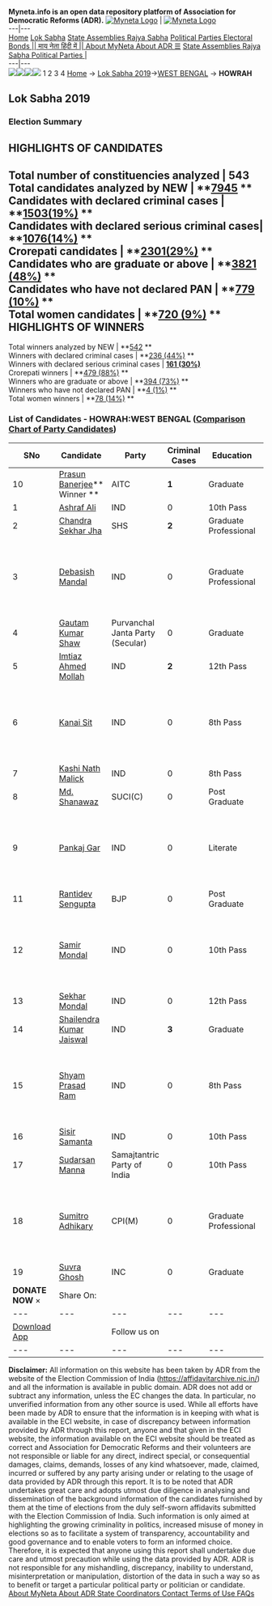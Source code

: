 **Myneta.info is an open data repository platform of Association for Democratic Reforms (ADR).**
[![Myneta Logo](https://www.myneta.info/lib/img/myneta-logo.png)](https://www.myneta.info/) | [![Myneta Logo](https://www.myneta.info/lib/img/adr-logo.png)](https://adrindia.org)  
---|---  
[Home](https://www.myneta.info/) [Lok Sabha](https://www.myneta.info/#ls "Lok Sabha") [ State Assemblies ](https://www.myneta.info/#sa "State Assemblies") [Rajya Sabha](https://www.myneta.info/#rs "Rajya Sabha") [Political Parties ](https://www.myneta.info/party "Political Parties") [ Electoral Bonds ](https://www.myneta.info/electoral_bonds "Electoral Bonds") [ || माय नेता हिंदी में || ](https://translate.google.co.in/translate?prev=hp&hl=en&js=y&u=www.myneta.info&sl=en&tl=hi&history_state0=) [ About MyNeta ](https://adrindia.org/content/about-myneta) [ About ADR ](https://adrindia.org/about-adr/who-we-are) [☰](javascript:void\(0\))
[ State Assemblies ](https://www.myneta.info/#sa "State Assemblies") [ Rajya Sabha ](https://www.myneta.info/#rs "Rajya Sabha") [ Political Parties ](https://www.myneta.info/party "Political Parties")
|   
---|---  
![](https://www.myneta.info/lib/img/banner/banner-1.png)![](https://www.myneta.info/lib/img/banner/banner-2.png)![](https://www.myneta.info/lib/img/banner/banner-3.png)![](https://www.myneta.info/lib/img/banner/banner-4.png)
1  2  3  4 
[Home](https://www.myneta.info/) → [Lok Sabha 2019](https://www.myneta.info/LokSabha2019/)→[WEST BENGAL](https://www.myneta.info/LokSabha2019/index.php?action=show_constituencies&state_id=58) → **HOWRAH**
### 
## Lok Sabha 2019
###  Election Summary 
HIGHLIGHTS OF CANDIDATES  
---  
Total number of constituencies analyzed |  543   
Total candidates analyzed by NEW | **[7945](https://www.myneta.info/LokSabha2019/index.php?action=summary&subAction=candidates_analyzed&sort=candidate#summary) **  
Candidates with declared criminal cases | **[1503(19%)](https://www.myneta.info/LokSabha2019/index.php?action=summary&subAction=crime&sort=candidate#summary) **  
Candidates with declared serious criminal cases| **[1076(14%)](https://www.myneta.info/LokSabha2019/index.php?action=summary&subAction=serious_crime&sort=candidate#summary) **  
Crorepati candidates | **[2301(29%)](https://www.myneta.info/LokSabha2019/index.php?action=summary&subAction=crorepati&sort=candidate#summary) **  
Candidates who are graduate or above | **[3821 (48%)](https://www.myneta.info/LokSabha2019/index.php?action=summary&subAction=education&sort=candidate#summary) **  
Candidates who have not declared PAN | **[779 (10%)](https://www.myneta.info/LokSabha2019/index.php?action=summary&subAction=without_pan&sort=candidate#summary) **  
Total women candidates | **[720 (9%)](https://www.myneta.info/LokSabha2019/index.php?action=summary&subAction=women_candidate&sort=candidate#summary) **  
HIGHLIGHTS OF WINNERS  
---  
Total winners analyzed by NEW | **[542](https://www.myneta.info/LokSabha2019/index.php?action=summary&subAction=winner_analyzed&sort=candidate#summary) **  
Winners with declared criminal cases | **[236 (44%)](https://www.myneta.info/LokSabha2019/index.php?action=summary&subAction=winner_crime&sort=candidate#summary) **  
Winners with declared serious criminal cases | **[161 (30%)](https://www.myneta.info/LokSabha2019/index.php?action=summary&subAction=winner_serious_crime&sort=candidate#summary)**  
Crorepati winners | **[479 (88%)](https://www.myneta.info/LokSabha2019/index.php?action=summary&subAction=winner_crorepati&sort=candidate#summary) **  
Winners who are graduate or above | **[394 (73%)](https://www.myneta.info/LokSabha2019/index.php?action=summary&subAction=winner_education&sort=candidate#summary) **  
Winners who have not declared PAN | **[4 (1%)](https://www.myneta.info/LokSabha2019/index.php?action=summary&subAction=winner_without_pan&sort=candidate#summary) **  
Total women winners | **[78 (14%)](https://www.myneta.info/LokSabha2019/index.php?action=summary&subAction=winner_women&sort=candidate#summary) **  
### List of Candidates - HOWRAH:WEST BENGAL ([Comparison Chart of Party Candidates](https://www.myneta.info/LokSabha2019/comparisonchart.php?constituency_id=980))
SNo | Candidate| Party| Criminal Cases| Education| Age| Total Assets| Liabilities  
---|---|---|---|---|---|---|---  
10  | [Prasun Banerjee](https://www.myneta.info/LokSabha2019/candidate.php?candidate_id=11197)** Winner ** | AITC | **1** | Graduate| 64 | Rs 1,32,16,066 ~ 1 Crore+ | Rs 0 ~   
1  | [Ashraf Ali](https://www.myneta.info/LokSabha2019/candidate.php?candidate_id=11555) | IND | 0 | 10th Pass| 52 | Rs 1,94,989 ~ 1 Lacs+ | Rs 0 ~   
2  | [Chandra Sekhar Jha](https://www.myneta.info/LokSabha2019/candidate.php?candidate_id=11553) | SHS | **2** | Graduate Professional| 34 | Rs 54,65,742 ~ 54 Lacs+ | Rs 12,99,742 ~ 12 Lacs+  
3  | [Debasish Mandal](https://www.myneta.info/LokSabha2019/candidate.php?candidate_id=11203) | IND | 0 | Graduate Professional| 43 | ![](https://myneta.info/image_v2.php?myneta_folder=LokSabha2019&candidate_id=11203&col=ta) | ![](https://myneta.info/image_v2.php?myneta_folder=LokSabha2019&candidate_id=11203&col=lia)  
4  | [Gautam Kumar Shaw](https://www.myneta.info/LokSabha2019/candidate.php?candidate_id=11523) | Purvanchal Janta Party (Secular) | 0 | Graduate| 40 | Rs 37,941 ~ 37 Thou+ | Rs 0 ~   
5  | [Imtiaz Ahmed Mollah](https://www.myneta.info/LokSabha2019/candidate.php?candidate_id=11200) | IND | **2** | 12th Pass| 52 | Rs 60,000 ~ 60 Thou+ | Rs 10,000 ~ 10 Thou+  
6  | [Kanai Sit](https://www.myneta.info/LokSabha2019/candidate.php?candidate_id=11520) | IND | 0 | 8th Pass| 29 | ![](https://myneta.info/image_v2.php?myneta_folder=LokSabha2019&candidate_id=11520&col=ta) | ![](https://myneta.info/image_v2.php?myneta_folder=LokSabha2019&candidate_id=11520&col=lia)  
7  | [Kashi Nath Malick](https://www.myneta.info/LokSabha2019/candidate.php?candidate_id=11940) | IND | 0 | 8th Pass| 35 | Rs 16,320 ~ 16 Thou+ | Rs 0 ~   
8  | [Md. Shanawaz](https://www.myneta.info/LokSabha2019/candidate.php?candidate_id=11198) | SUCI(C) | 0 | Post Graduate| 61 | Rs 1,02,68,828 ~ 1 Crore+ | Rs 0 ~   
9  | [Pankaj Gar](https://www.myneta.info/LokSabha2019/candidate.php?candidate_id=11522) | IND | 0 | Literate| 44 | ![](https://myneta.info/image_v2.php?myneta_folder=LokSabha2019&candidate_id=11522&col=ta) | ![](https://myneta.info/image_v2.php?myneta_folder=LokSabha2019&candidate_id=11522&col=lia)  
11  | [Rantidev Sengupta](https://www.myneta.info/LokSabha2019/candidate.php?candidate_id=11201) | BJP | 0 | Post Graduate| 60 | Rs 56,04,890 ~ 56 Lacs+ | Rs 0 ~   
12  | [Samir Mondal](https://www.myneta.info/LokSabha2019/candidate.php?candidate_id=11521) | IND | 0 | 10th Pass| 45 | ![](https://myneta.info/image_v2.php?myneta_folder=LokSabha2019&candidate_id=11521&col=ta) | ![](https://myneta.info/image_v2.php?myneta_folder=LokSabha2019&candidate_id=11521&col=lia)  
13  | [Sekhar Mondal](https://www.myneta.info/LokSabha2019/candidate.php?candidate_id=11942) | IND | 0 | 12th Pass| 46 | Rs 5,94,359 ~ 5 Lacs+ | Rs 0 ~   
14  | [Shailendra Kumar Jaiswal](https://www.myneta.info/LokSabha2019/candidate.php?candidate_id=11943) | IND | **3** | Graduate| 49 | Rs 92,06,000 ~ 92 Lacs+ | Rs 41,000 ~ 41 Thou+  
15  | [Shyam Prasad Ram](https://www.myneta.info/LokSabha2019/candidate.php?candidate_id=11554) | IND | 0 | 8th Pass| 45 | ![](https://myneta.info/image_v2.php?myneta_folder=LokSabha2019&candidate_id=11554&col=ta) | ![](https://myneta.info/image_v2.php?myneta_folder=LokSabha2019&candidate_id=11554&col=lia)  
16  | [Sisir Samanta](https://www.myneta.info/LokSabha2019/candidate.php?candidate_id=11944) | IND | 0 | 10th Pass| 59 | Rs 41,43,334 ~ 41 Lacs+ | Rs 0 ~   
17  | [Sudarsan Manna](https://www.myneta.info/LokSabha2019/candidate.php?candidate_id=11202) | Samajtantric Party of India | 0 | 10th Pass| 73 | Rs 2,53,600 ~ 2 Lacs+ | Rs 0 ~   
18  | [Sumitro Adhikary](https://www.myneta.info/LokSabha2019/candidate.php?candidate_id=11199) | CPI(M) | 0 | Graduate Professional| 44 | ![](https://myneta.info/image_v2.php?myneta_folder=LokSabha2019&candidate_id=11199&col=ta) | ![](https://myneta.info/image_v2.php?myneta_folder=LokSabha2019&candidate_id=11199&col=lia)  
19  | [Suvra Ghosh](https://www.myneta.info/LokSabha2019/candidate.php?candidate_id=11946) | INC | 0 | Graduate| 63 | Rs 47,06,143 ~ 47 Lacs+ | Rs 0 ~   
|  **DONATE NOW** × |  Share On:  | [](https://api.whatsapp.com/send?text=https%3A%2F%2Fmyneta.info%2Fpunjab2022%2Findex.php%3Faction%3Dshow_constituencies%26state_id%3D19) | [](https://www.facebook.com/sharer/sharer.php?u=https%3A%2F%2Fmyneta.info%2Fpunjab2022%2Findex.php%3Faction%3Dshow_constituencies%26state_id%3D19) | [](https://twitter.com/share?url=https%3A%2F%2Fmyneta.info%2Fpunjab2022%2Findex.php%3Faction%3Dshow_constituencies%26state_id%3D19)  
---|---|---|---|---  
| [ Download App ](https://play.google.com/store/apps/details?id=com.webrosoft.myneta1&pcampaignid=pcampaignidMKT-Other-global-all-co-prtnr-py-PartBadge-Mar2515-1) | [](https://play.google.com/store/apps/details?id=com.webrosoft.myneta1&pcampaignid=pcampaignidMKT-Other-global-all-co-prtnr-py-PartBadge-Mar2515-1) |  Follow us on  | [](https://www.facebook.com/adrindia.org/) | [](https://twitter.com/adrspeaks) | [](https://groups.google.com/g/national-election-watch?hl=en&pli=1) | [](https://www.instagram.com/adrspeaks/) | [](https://www.youtube.com/user/adrspeaks) | [](https://sharechat.com/profile/adrspeaks)  
---|---|---|---|---|---|---|---|---  
**Disclaimer:** All information on this website has been taken by ADR from the website of the Election Commission of India (https://affidavitarchive.nic.in/) and all the information is available in public domain. ADR does not add or subtract any information, unless the EC changes the data. In particular, no unverified information from any other source is used. While all efforts have been made by ADR to ensure that the information is in keeping with what is available in the ECI website, in case of discrepancy between information provided by ADR through this report, anyone and that given in the ECI website, the information available on the ECI website should be treated as correct and Association for Democratic Reforms and their volunteers are not responsible or liable for any direct, indirect special, or consequential damages, claims, demands, losses of any kind whatsoever, made, claimed, incurred or suffered by any party arising under or relating to the usage of data provided by ADR through this report. It is to be noted that ADR undertakes great care and adopts utmost due diligence in analysing and dissemination of the background information of the candidates furnished by them at the time of elections from the duly self-sworn affidavits submitted with the Election Commission of India. Such information is only aimed at highlighting the growing criminality in politics, increased misuse of money in elections so as to facilitate a system of transparency, accountability and good governance and to enable voters to form an informed choice. Therefore, it is expected that anyone using this report shall undertake due care and utmost precaution while using the data provided by ADR. ADR is not responsible for any mishandling, discrepancy, inability to understand, misinterpretation or manipulation, distortion of the data in such a way so as to benefit or target a particular political party or politician or candidate. 
[ About MyNeta ](https://adrindia.org/content/about-myneta) [ About ADR ](https://adrindia.org/about-adr/who-we-are) [ State Coordinators ](https://adrindia.org/about-adr/state-coordinators) [ Contact ](https://adrindia.org/contact-us) [ Terms of Use ](https://adrindia.org/content/adr-terms-use) [ FAQs ](https://adrindia.org/content/faqs)
